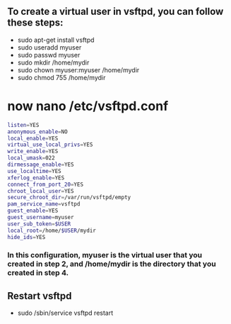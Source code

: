 ## To create a virtual user in vsftpd, you can follow these steps:

- sudo apt-get install vsftpd
- sudo useradd myuser
- sudo passwd myuser
- sudo mkdir /home/mydir
- sudo chown myuser:myuser /home/mydir
- sudo chmod 755 /home/mydir

# now nano /etc/vsftpd.conf

```bash
listen=YES
anonymous_enable=NO
local_enable=YES
virtual_use_local_privs=YES
write_enable=YES
local_umask=022
dirmessage_enable=YES
use_localtime=YES
xferlog_enable=YES
connect_from_port_20=YES
chroot_local_user=YES
secure_chroot_dir=/var/run/vsftpd/empty
pam_service_name=vsftpd
guest_enable=YES
guest_username=myuser
user_sub_token=$USER
local_root=/home/$USER/mydir
hide_ids=YES

```


### In this configuration, myuser is the virtual user that you created in step 2, and /home/mydir is the directory that you created in step 4.

## Restart vsftpd

- sudo /sbin/service vsftpd restart
